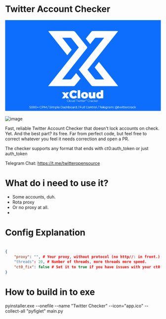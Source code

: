 # Twitter Account Checker

[![xcloud](https://raw.githubusercontent.com/FatBeeBHW/Twitter-Account-Checker/main/ad.jpg)](https://t.me/twittercrack)

![image](https://user-images.githubusercontent.com/121733071/213888978-192462cb-68ba-46fa-8919-6d428583842e.png)

Fast, reliable Twitter Account Checker that doesn't lock accounts on check. Yet. And the best part? its free.
Far from perfect code, but feel free to correct whatever you feel it needs correction and open a PR.

The checker supports any format that ends with ct0:auth_token or just auth_token

Telegram Chat: https://t.me/twitteropensource

# What do i need to use it?

- Some accounts, duh.
- Rota proxy
- Or no proxy at all.
- 
# Config Explanation
```json

{
    "proxy": "", # Your proxy, without protocol (no http//: in front.)
    "threads": 20, # Number of threads, more threads more speed.
    "ct0_fix": false # Set it to true if you have issues with your ct0 token, this will fix it and save it in the output.
}

```

# How to build in to exe
pyinstaller.exe --onefile --name "Twitter Checker" --icon="app.ico" --collect-all "pyfiglet" main.py
